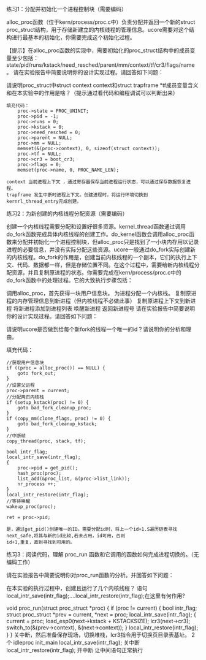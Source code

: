 ﻿

练习1：分配并初始化一个进程控制块（需要编码）

alloc_proc函数（位于kern/process/proc.c中）负责分配并返回一个新的struct proc_struct结构，用于存储新建立的内核线程的管理信息。ucore需要对这个结构进行最基本的初始化，你需要完成这个初始化过程。

【提示】在alloc_proc函数的实现中，需要初始化的proc_struct结构中的成员变量至少包括：state/pid/runs/kstack/need_resched/parent/mm/context/tf/cr3/flags/name。
请在实验报告中简要说明你的设计实现过程。请回答如下问题：

请说明proc_struct中struct context context和struct trapframe *tf成员变量含义和在本实验中的作用是啥？（提示通过看代码和编程调试可以判断出来）
   
    填充代码：
        proc->state = PROC_UNINIT;
        proc->pid = -1;
        proc->runs = 0;
        proc->kstack = 0;
        proc->need_resched = 0;
        proc->parent = NULL;
        proc->mm = NULL;
        memset(&(proc->context), 0, sizeof(struct context));
        proc->tf = NULL;
        proc->cr3 = boot_cr3;
        proc->flags = 0;
        memset(proc->name, 0, PROC_NAME_LEN);
 
    context 当前进程上下文 ，通过寄存器保存当前进程运行状态，可以通过保存数据恢复进程。
	trapframe 发生中断时进程上下文。创建进程时，将运行环境切换到kernrl_thread_entry完成创建。
 
 
练习2：为新创建的内核线程分配资源（需要编码）

创建一个内核线程需要分配和设置好很多资源。kernel_thread函数通过调用do_fork函数完成具体内核线程的创建工作。do_kernel函数会调用alloc_proc函数来分配并初始化一个进程控制块，但alloc_proc只是找到了一小块内存用以记录进程的必要信息，并没有实际分配这些资源。ucore一般通过do_fork实际创建新的内核线程。do_fork的作用是，创建当前内核线程的一个副本，它们的执行上下文、代码、数据都一样，但是存储位置不同。在这个过程中，需要给新内核线程分配资源，并且复制原进程的状态。你需要完成在kern/process/proc.c中的do_fork函数中的处理过程。它的大致执行步骤包括：

调用alloc_proc，首先获得一块用户信息块。
为进程分配一个内核栈。
复制原进程的内存管理信息到新进程（但内核线程不必做此事）
复制原进程上下文到新进程
将新进程添加到进程列表
唤醒新进程
返回新进程号
请在实验报告中简要说明你的设计实现过程。请回答如下问题：

请说明ucore是否做到给每个新fork的线程一个唯一的id？请说明你的分析和理由。



填充代码： 
   
	//获取用户信息块
    if ((proc = alloc_proc()) == NULL) {
        goto fork_out;
    }
	//设置父进程
    proc->parent = current;
	//分配两页内核栈
    if (setup_kstack(proc) != 0) {
        goto bad_fork_cleanup_proc;
    }
    if (copy_mm(clone_flags, proc) != 0) {
        goto bad_fork_cleanup_kstack;
    }
	//中断帧
    copy_thread(proc, stack, tf);

    bool intr_flag;
    local_intr_save(intr_flag);
    {
        proc->pid = get_pid();
        hash_proc(proc);
        list_add(&proc_list, &(proc->list_link));
        nr_process ++;
    }
    local_intr_restore(intr_flag);
	//等待唤醒
    wakeup_proc(proc);

    ret = proc->pid;
	
	是，通过get_pid()创建唯一的ID。需要分配id时，将上一个id+1.S遍历链表寻找next_safe,将其与新的id比较,若未占用，id可用，否则
	id+1,重复，直到寻找到可用的。
	
练习3：阅读代码，理解 proc_run 函数和它调用的函数如何完成进程切换的。（无编码工作）

请在实验报告中简要说明你对proc_run函数的分析。并回答如下问题：

在本实验的执行过程中，创建且运行了几个内核线程？
语句local_intr_save(intr_flag);....local_intr_restore(intr_flag);在这里有何作用?

void
proc_run(struct proc_struct *proc) {
    if (proc != current) {
        bool intr_flag;
        struct proc_struct *prev = current, *next = proc;
        local_intr_save(intr_flag);
        {
            current = proc;
            load_esp0(next->kstack + KSTACKSIZE);
            lcr3(next->cr3);
            switch_to(&(prev->context), &(next->context));
        }
        local_intr_restore(intr_flag);
    }
}
关中断，然后准备保存现场，切换堆栈，lcr3指令用于切换页目录表基址。
2个  idleproc  init_main
local_intr_save(intr_flag); 关中断
local_intr_restore(intr_flag); 开中断
让中间语句正常执行